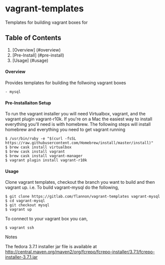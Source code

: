 # vagrant-templates
Templates for building vagrant boxes for 


## Table of Contents

1. [Overview] (#overview)
2. [Pre-Install] (#pre-install)
3. [Usage] (#usage)


#### Overview

Provides templates for building the follwoing vagrant boxes

    - mysql

#### Pre-Installaiton Setup

To run the vagrant installer you will need Virtualbox, vagrant, and the 
vagrant plugin vagrant-r10k.  If you're on a Mac the easiest way to install everything you'll need is with homebrew.  The following steps will install homebrew and 
everything you need to get vagrant running

    $ /usr/bin/ruby -e "$(curl -fsSL https://raw.githubusercontent.com/Homebrew/install/master/install)"
    $ brew cask install virtualbox
    $ brew cask install vagrant
    $ brew cask install vagrant-manager
    $ vagrant plugin install vagrant-r10k


#### Usage

Clone vagrant templates, checkout the branch you want to build and
then vagrant up. i.e. To build vagrant-mysql do the following,

    $ git clone https://gitlab.com/flannon/vagrant-templates vagrant-mysql
    $ cd vagrant-mysql
    $ git checkout mysql
    $ vagrant up


To connect to your vagrant box you can,

    $ vagrant ssh



Notes

The fedora 3.7.1 installer jar file is available at
  http://central.maven.org/maven2/org/fcrepo/fcrepo-installer/3.7.1/fcrepo-installer-3.7.1.jar


